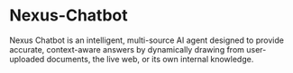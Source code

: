 # Nexus-Chatbot
Nexus Chatbot is an intelligent, multi-source AI agent designed to provide accurate, context-aware answers by dynamically drawing from user-uploaded documents, the live web, or its own internal knowledge.
